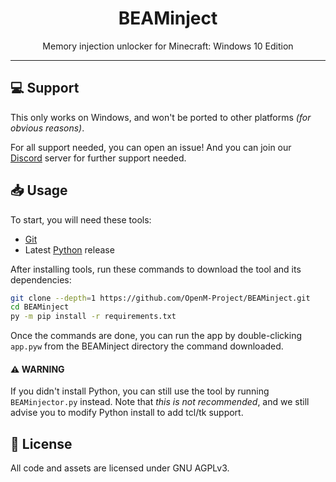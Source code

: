 <div align=center>
    <h1>BEAMinject</h1>Memory injection unlocker for Minecraft: Windows 10 Edition</p>
</div>

-----

## :computer: Support
This only works on Windows,
and won't be ported to other platforms *(for obvious reasons)*.

For all support needed, you can open an issue!
And you can join our [Discord](https://dsc.gg/openm "OpenM Community") server
for further support needed.

## :inbox_tray: Usage
To start, you will need these tools:
- [Git](https://git-scm.com/downloads)
- Latest [Python](https://www.python.org/downloads/) release

After installing tools, run these commands to download the tool and its dependencies:
```sh
git clone --depth=1 https://github.com/OpenM-Project/BEAMinject.git
cd BEAMinject
py -m pip install -r requirements.txt
```
Once the commands are done, you can run the app by double-clicking `app.pyw` from the BEAMinject directory the command downloaded.
#### :warning: WARNING
If you didn't install Python, you can still use the tool by running `BEAMinjector.py` instead. Note that *this is not recommended*, and we still advise you to modify Python install to add tcl/tk support.

## :page_with_curl: License
All code and assets are licensed under GNU AGPLv3.

